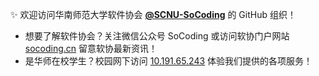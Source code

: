 ✨ 欢迎访问华南师范大学软件协会 **[@SCNU-SoCoding](https://github.com/SCNU-SoCoding)** 的 GitHub 组织！

- 想要了解软件协会？关注微信公众号 SoCoding 或访问软协门户网站 [socoding.cn](https://socoding.cn/) 留意软协最新资讯！
- 是华师在校学生？校园网下访问 [10.191.65.243](http://10.191.65.243/) 体验我们提供的各项服务！
